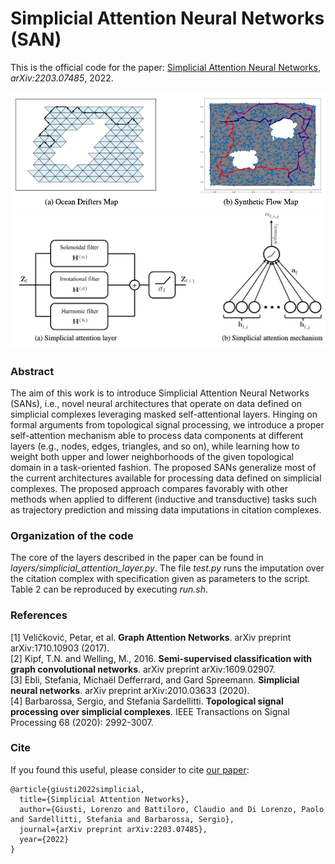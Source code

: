 # Simplicial Attention Neural Networks (SAN)

This is the official code for the paper:
[Simplicial Attention Neural Networks](https://arxiv.org/abs/2203.07485), *arXiv:2203.07485*, 2022.


![Maps](https://github.com/lrnzgiusti/Simplicial-Attention-Networks/blob/main/assets/maps.jpg)
![Architecture](https://github.com/lrnzgiusti/Simplicial-Attention-Networks/blob/main/assets/arch.png)

### Abstract 

The aim of this work is to introduce Simplicial Attention Neural Networks (SANs), i.e., novel neural architectures that operate on data defined on simplicial complexes
leveraging masked self-attentional layers. Hinging on formal arguments from topological signal processing, we introduce a proper self-attention mechanism able
to process data components at different layers (e.g., nodes, edges, triangles, and so on), while learning how to weight both upper and lower neighborhoods of the given
topological domain in a task-oriented fashion. The proposed SANs generalize most of the current architectures available for processing data defined on simplicial
complexes. The proposed approach compares favorably with other methods when applied to different (inductive and transductive) tasks such as trajectory prediction
and missing data imputations in citation complexes.

### Organization of the code

The core of the layers described in the paper can be found in *layers/simplicial_attention_layer.py*. The file *test.py* runs the imputation over the citation complex with specification given as parameters to the script. Table 2 can be reproduced by executing *run.sh*.

### References

[1] Veličković, Petar, et al. **Graph Attention Networks**. arXiv preprint arXiv:1710.10903 (2017). <br>
[2] Kipf, T.N. and Welling, M., 2016. **Semi-supervised classification with graph convolutional networks**. arXiv preprint arXiv:1609.02907. <br>
[3] Ebli, Stefania, Michaël Defferrard, and Gard Spreemann. **Simplicial neural networks**. arXiv preprint arXiv:2010.03633 (2020). <br>
[4] Barbarossa, Sergio, and Stefania Sardellitti. **Topological signal processing over simplicial complexes**. IEEE Transactions on Signal Processing 68 (2020): 2992-3007.

### Cite

If you found this useful, please consider to cite [our paper](https://arxiv.org/abs/2203.07485):
```
@article{giusti2022simplicial,
  title={Simplicial Attention Networks},
  author={Giusti, Lorenzo and Battiloro, Claudio and Di Lorenzo, Paolo and Sardellitti, Stefania and Barbarossa, Sergio},
  journal={arXiv preprint arXiv:2203.07485},
  year={2022}
}
```
